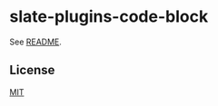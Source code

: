 # slate-plugins-code-block

See [README](https://github.com/udecode/slate-plugins).

## License

[MIT](../../../LICENSE)
